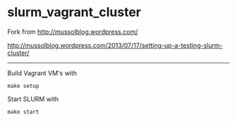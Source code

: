 slurm_vagrant_cluster
=====================

Fork from http://mussolblog.wordpress.com/

http://mussolblog.wordpress.com/2013/07/17/setting-up-a-testing-slurm-cluster/

---------
Build Vagrant VM's with

```
make setup
```

Start SLURM with

```
make start
```
